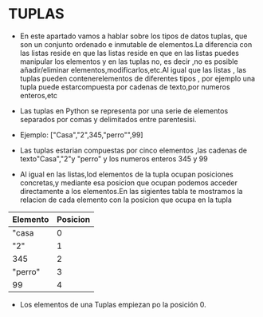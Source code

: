 # TUPLAS

- En este apartado  vamos a hablar sobre los tipos de datos tuplas, que son un conjunto ordenado e inmutable de elementos.La diferencia con las listas reside en que las listas reside en que en las listas puedes manipular los elementos y en las tuplas no, es decir ,no es posible añadir/eliminar elementos,modificarlos,etc.Al igual que las listas , las tuplas pueden contenerelementos de diferentes tipos , por ejemplo una tupla puede estarcompuesta por cadenas de texto,por numeros enteros,etc

- Las tuplas en Python se representa por una serie de elementos separados por comas y delimitados entre parentesisi.
- Ejemplo:
["Casa","2",345,"perro"",99]
- Las tuplas estarian compuestas por cinco elementos ,las cadenas de texto"Casa","2"y "perro" y los numeros enteros 345 y 99
- Al igual en las listas,lod elementos de la tupla ocupan posiciones concretas,y mediante esa posicion que ocupan podemos acceder directamente a los elementos.En las sigientes tabla te mostramos la relacion de cada elemento con la posicion que ocupa en la tupla 

|Elemento|Posicion|
|------|--------|
|"casa|0|
|"2"|1|
|345|2|
|"perro"|3|
|99|4|

- Los elementos de una Tuplas empiezan po la posición 0. 

